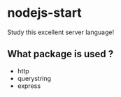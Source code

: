 # nodejs-start

Study this excellent server language!

## What package is used ?

- http
- querystring
- express
